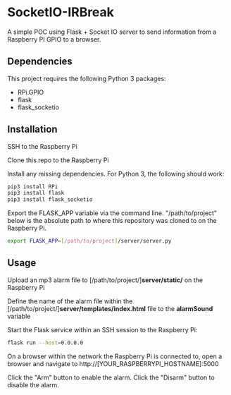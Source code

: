 # SocketIO-IRBreak
A simple POC using Flask + Socket IO server to send information from a Raspberry PI GPIO to a browser.


## Dependencies
This project requires the following Python 3 packages:

- RPi.GPIO
- flask
- flask_socketio


## Installation
SSH to the Raspberry Pi

Clone this repo to the Raspberry Pi

Install any missing dependencies. For Python 3, the following should work:

```sh
pip3 install RPi
pip3 install flask
pip3 install flask_socketio
```

Export the FLASK_APP variable via the command line. "/path/to/project" below is
the absolute path to where this repository was cloned to on the Raspberry Pi.

```sh
export FLASK_APP=[/path/to/project]/server/server.py
```

## Usage
Upload an mp3 alarm file to [/path/to/project/]**server/static/** on the Raspberry Pi

Define the name of the alarm file within the
[/path/to/project/]**server/templates/index.html** file to
the **alarmSound** variable

Start the Flask service within an SSH session to the Raspberry Pi:

```sh
flask run --host=0.0.0.0
```

On a browser within the network the Raspberry Pi is connected to, open a
browser and navigate to http://[YOUR_RASPBERRYPI_HOSTNAME]:5000

Click the "Arm" button to enable the alarm.
Click the "Disarm" button to disable the alarm.
